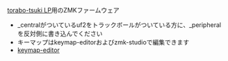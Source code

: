 
[torabo-tsuki LP](https://github.com/sekigon-gonnoc/torabo-tsuki-lp)用のZMKファームウェア

* _centralがついているuf2をトラックボールがついている方に、_peripheralを反対側に書き込んでください
* キーマップはkeymap-editorおよびzmk-studioで編集できます
* [keymap-editor](https://nickcoutsos.github.io/keymap-editor/)
